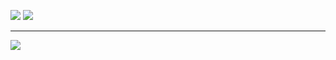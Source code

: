 ![](https://nirzak-streak-stats.vercel.app/?user=harmonyzt&theme=dark&hide_border=false) ![](https://github-readme-stats.vercel.app/api/top-langs/?username=harmonyzt&theme=dark&hide_border=false&include_all_commits=true&count_private=true&layout=compact)

---
[![](https://visitcount.itsvg.in/api?id=harmonyzt&icon=2&color=5)](https://visitcount.itsvg.in)
